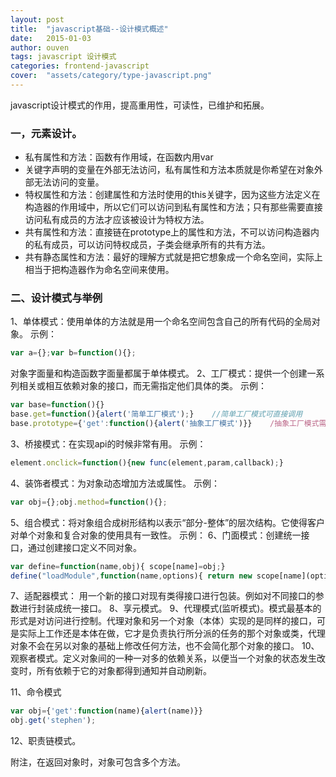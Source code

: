 ```yaml
---
layout: post
title:  "javascript基础--设计模式概述"
date:   2015-01-03
author: ouven
tags: javascript 设计模式
categories: frontend-javascript
cover:  "assets/category/type-javascript.png"
---
```


javascript设计模式的作用，提高重用性，可读性，已维护和拓展。

### 一，元素设计。

- 私有属性和方法：函数有作用域，在函数内用var
- 关键字声明的变量在外部无法访问，私有属性和方法本质就是你希望在对象外部无法访问的变量。
- 特权属性和方法：创建属性和方法时使用的this关键字，因为这些方法定义在构造器的作用域中，所以它们可以访问到私有属性和方法；只有那些需要直接访问私有成员的方法才应该被设计为特权方法。
- 共有属性和方法：直接链在prototype上的属性和方法，不可以访问构造器内的私有成员，可以访问特权成员，子类会继承所有的共有方法。
- 共有静态属性和方法：最好的理解方式就是把它想象成一个命名空间，实际上相当于把构造器作为命名空间来使用。

### 二、设计模式与举例

1、单体模式：使用单体的方法就是用一个命名空间包含自己的所有代码的全局对象。
  示例：

```javascript
var a={};var b=function(){};
```

对象字面量和构造函数字面量都属于单体模式。
2、工厂模式：提供一个创建一系列相关或相互依赖对象的接口，而无需指定他们具体的类。
  示例：

```javascript
var base=function(){}
base.get=function(){alert('简单工厂模式');}    //简单工厂模式可直接调用
base.prototype={'get':function(){alert('抽象工厂模式')}}    /抽象工厂模式需实例化后使用

```

3、桥接模式：在实现api的时候非常有用。
  示例：

```javascript
element.onclick=function(){new func(element,param,callback);} 
```

4、装饰者模式：为对象动态增加方法或属性。
  示例：

```javascript
var obj={};obj.method=function(){};
```

5、组合模式：将对象组合成树形结构以表示“部分-整体”的层次结构。它使得客户对单个对象和复合对象的使用具有一致性。
  示例：
6、门面模式：创建统一接口，通过创建接口定义不同对象。

```javascript
var define=function(name,obj){ scope[name]=obj;}
define("loadModule",function(name,options){ return new scope[name](options);});

```

7、适配器模式： 用一个新的接口对现有类得接口进行包装。例如对不同接口的参数进行封装成统一接口。
8、享元模式。
9、代理模式(监听模式)。模式最基本的形式是对访问进行控制。代理对象和另一个对象（本体）实现的是同样的接口，可是实际上工作还是本体在做，它才是负责执行所分派的任务的那个对象或类，代理对象不会在另以对象的基础上修改任何方法，也不会简化那个对象的接口。
10、观察者模式。定义对象间的一种一对多的依赖关系，以便当一个对象的状态发生改变时，所有依赖于它的对象都得到通知并自动刷新。
  
11、命令模式

```javascript
var obj={'get':function(name){alert(name)}}
obj.get('stephen');
```

12、职责链模式。

附注，在返回对象时，对象可包含多个方法。
  
